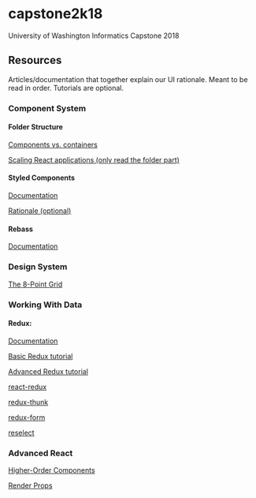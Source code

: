 # capstone2k18
University of Washington Informatics Capstone 2018


## Resources
Articles/documentation that together explain our UI rationale. Meant to be read in order. Tutorials are optional.


### Component System

#### Folder Structure
[Components vs. containers](https://medium.com/@dan_abramov/smart-and-dumb-components-7ca2f9a7c7d0)

[Scaling React applications (only read the folder part)](https://www.smashingmagazine.com/2016/09/how-to-scale-react-applications/)

#### Styled Components
[Documentation](https://www.styled-components.com/docs)

[Rationale (optional)](https://www.youtube.com/watch?time_continue=89&v=bIK2NwoK9xk)

#### Rebass
[Documentation](http://jxnblk.com/rebass/)


### Design System
[The 8-Point Grid](https://spec.fm/specifics/8-pt-grid)


### Working With Data

#### Redux:
[Documentation](https://redux.js.org/)

[Basic Redux tutorial](https://egghead.io/courses/getting-started-with-redux)

[Advanced Redux tutorial](https://egghead.io/courses/building-react-applications-with-idiomatic-redux)

[react-redux](https://github.com/reactjs/react-redux)

[redux-thunk](https://github.com/gaearon/redux-thunk)

[redux-form](https://redux-form.com)

[reselect](https://github.com/reactjs/reselect)

### Advanced React

[Higher-Order Components](https://reactjs.org/docs/higher-order-components.html)

[Render Props](https://reactjs.org/docs/render-props.html)
